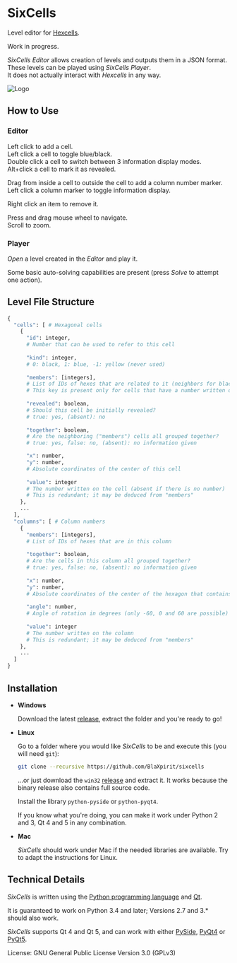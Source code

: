 # SixCells

Level editor for [Hexcells](http://store.steampowered.com/sub/50074/).

Work in progress.

*SixCells Editor* allows creation of levels and outputs them in a JSON format.
These levels can be played using *SixCells Player*.  
It does not actually interact with *Hexcells* in any way.

![Logo](https://raw.githubusercontent.com/BlaXpirit/sixcells/master/logo.png)

## How to Use

### Editor

Left click to add a cell.  
Left click a cell to toggle blue/black.  
Double click a cell to switch between 3 information display modes.  
Alt+click a cell to mark it as revealed.  

Drag from inside a cell to outside the cell to add a column number marker.  
Left click a column marker to toggle information display.  

Right click an item to remove it.  

Press and drag mouse wheel to navigate.  
Scroll to zoom.  


### Player

*Open* a level created in the *Editor* and play it.

Some basic auto-solving capabilities are present (press *Solve* to attempt one action).


## Level File Structure

```python
{
  "cells": [ # Hexagonal cells
    {
      "id": integer,
      # Number that can be used to refer to this cell
      
      "kind": integer,
      # 0: black, 1: blue, -1: yellow (never used)
      
      "members": [integers],
      # List of IDs of hexes that are related to it (neighbors for black, nearby in a circle for blue)
      # This key is present only for cells that have a number written on them
      
      "revealed": boolean,
      # Should this cell be initially revealed?
      # true: yes, (absent): no
      
      "together": boolean,
      # Are the neighboring ("members") cells all grouped together?
      # true: yes, false: no, (absent): no information given

      "x": number,
      "y": number,
      # Absolute coordinates of the center of this cell
      
      "value": integer
      # The number written on the cell (absent if there is no number)
      # This is redundant; it may be deduced from "members"
    },
    ...
  ], 
  "columns": [ # Column numbers
    {
      "members": [integers],
      # List of IDs of hexes that are in this column
      
      "together": boolean,
      # Are the cells in this column all grouped together?
      # true: yes, false: no, (absent): no information given
      
      "x": number,
      "y": number,
      # Absolute coordinates of the center of the hexagon that contains this number
      
      "angle": number,
      # Angle of rotation in degrees (only -60, 0 and 60 are possible)
      
      "value": integer
      # The number written on the column
      # This is redundant; it may be deduced from "members"
    },
    ...
  ]
}
```

## Installation

- **Windows**

  Download the latest [release](https://github.com/BlaXpirit/sixcells/releases), extract the folder and you're ready to go!

- **Linux**

  Go to a folder where you would like *SixCells* to be and execute this (you will need `git`):

  ```bash
  git clone --recursive https://github.com/BlaXpirit/sixcells
  ```
  
  ...or just download the `win32` [release](https://github.com/BlaXpirit/sixcells/releases) and extract it. It works because the binary release also contains full source code.
  
  Install the library `python-pyside` or `python-pyqt4`.
  
  If you know what you're doing, you can make it work under Python 2 and 3, Qt 4 and 5 in any combination.

- **Mac**
  
  *SixCells* should work under Mac if the needed libraries are available. Try to adapt the instructions for Linux.

  
## Technical Details

*SixCells* is written using the [Python programming language](http://python.org/) and [Qt](http://qt-project.org/).

It is guaranteed to work on Python 3.4 and later; Versions 2.7 and 3.* should also work.

*SixCells* supports Qt 4 and Qt 5, and can work with either [PySide](http://pyside.org/), [PyQt4](http://www.riverbankcomputing.co.uk/software/pyqt/download) or [PyQt5](http://www.riverbankcomputing.co.uk/software/pyqt/download5).

License: GNU General Public License Version 3.0 (GPLv3)
